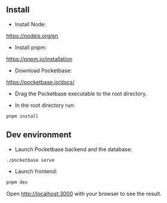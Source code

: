 ## Install

- Install Node:

https://nodejs.org/en

- Install pnpm:

https://pnpm.io/installation

- Download Pocketbase:

https://pocketbase.io/docs/

- Drag the Pocketbase executable to the root directory.

- In the root directory run:

```bash
pnpm install
```


## Dev environment

- Launch Pocketbase backend and the database:

```bash
./pocketbase serve
```

- Launch frontend:

```bash
pnpm dev
```

Open [http://localhost:3000](http://localhost:3000) with your browser to see the result.
